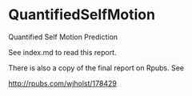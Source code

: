 # QuantifiedSelfMotion
Quantified Self Motion Prediction

See index.md to read this report.

There is also a copy of the final report on Rpubs. See  

http://rpubs.com/wjholst/178429  
